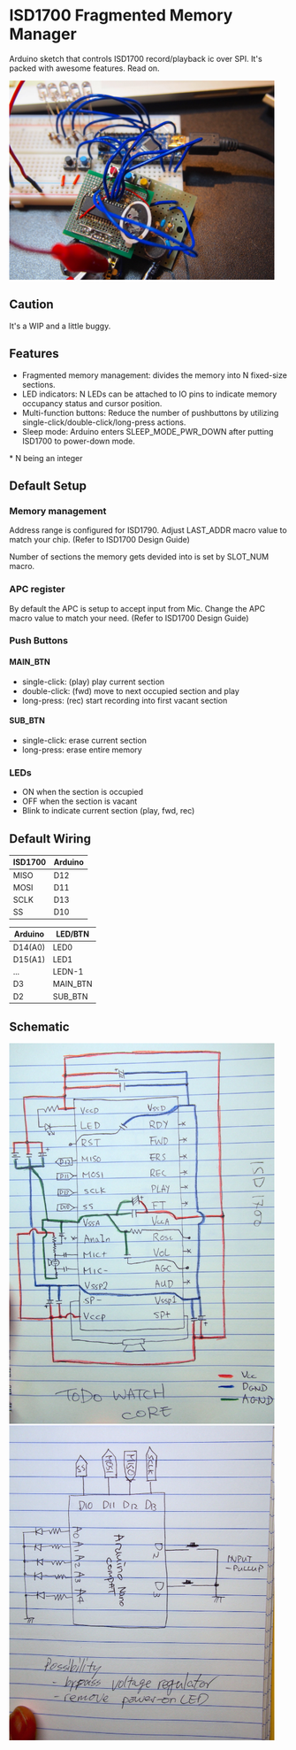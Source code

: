 ISD1700 Fragmented Memory Manager
=================================

Arduino sketch that controls ISD1700 record/playback ic over SPI. It's packed with awesome features. Read on.

<!-- ![Test Setup](docs/test-setup.jpg?raw=true "Test Setup") -->
<img src="docs/test-setup.jpg?raw=true" alt="Test Setup" title="Test Setup" width="480" style="max-width:100%;">

Caution
-------

It's a WIP and a little buggy.

Features
--------

+ Fragmented memory management: divides the memory into N fixed-size sections.
+ LED indicators: N LEDs can be attached to IO pins to indicate memory occupancy status and cursor position.
+ Multi-function buttons: Reduce the number of pushbuttons by utilizing single-click/double-click/long-press actions.
+ Sleep mode: Arduino enters SLEEP_MODE_PWR_DOWN after putting ISD1700 to power-down mode.

\* N being an integer

Default Setup
-------------

### Memory management

Address range is configured for ISD1790. Adjust LAST_ADDR macro value to match your chip. (Refer to ISD1700 Design Guide)

Number of sections the memory gets devided into is set by SLOT_NUM macro.

### APC register

By default the APC is setup to accept input from Mic. Change the APC macro value to match your need. (Refer to ISD1700 Design Guide)

### Push Buttons

#### MAIN_BTN

+ single-click: (play) play current section
+ double-click: (fwd)  move to next occupied section and play
+ long-press:   (rec)  start recording into first vacant section

#### SUB_BTN

+ single-click: erase current section
+ long-press:   erase entire memory

### LEDs

+ ON when the section is occupied
+ OFF when the section is vacant
+ Blink to indicate current section (play, fwd, rec)

Default Wiring
--------------

| ISD1700 | Arduino |
| ------- | ------- |
| MISO    | D12     |
| MOSI    | D11     |
| SCLK    | D13     |
| SS      | D10     |


| Arduino | LED/BTN  |
| ------- | -------- |
| D14(A0) | LED0     |
| D15(A1) | LED1     |
| ...     | LEDN-1   |
| D3      | MAIN_BTN |
| D2      | SUB_BTN  |


Schematic
---------

<!-- ![ISD1700 Schematic](docs/schematic-isd1700.jpg?raw=true "ISD1700 Schematic") -->
<img src="docs/schematic-isd1700.jpg?raw=true" alt="ISD1700 Schematic" title="ISD1700 Schematic" width="480" style="max-width:100%;">
<!-- ![Arduino Schematic](docs/schematic-arduino.jpg?raw=true "Arduino Schematic") -->
<img src="docs/schematic-arduino.jpg?raw=true" alt="Arduino Schematic" title="Arduino Schematic" width="480" style="max-width:100%;">
